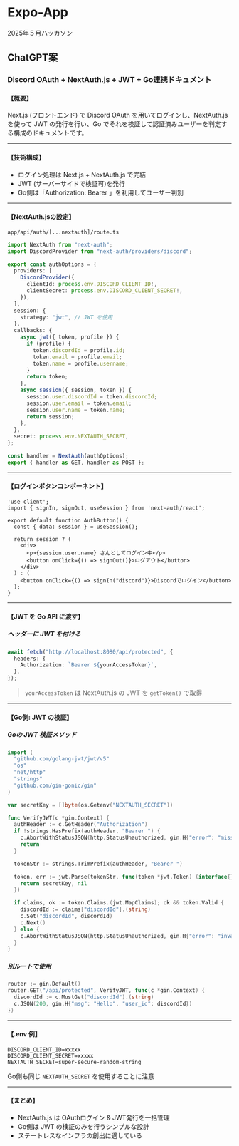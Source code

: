 # Expo-App
2025年５月ハッカソン

## ChatGPT案

### Discord OAuth + NextAuth.js + JWT + Go連携ドキュメント

#### 【概要】

Next.js (フロントエンド) で Discord OAuth を用いてログインし、NextAuth.js を使って JWT の発行を行い、Go でそれを検証して認証済みユーザーを判定する構成のドキュメントです。

---

#### 【技術構成】

* ログイン処理は Next.js + NextAuth.js で完結
* JWT (サーバーサイドで検証可)を発行
* Go側は「Authorization: Bearer <JWT>」を利用してユーザー判別

---

#### 【NextAuth.jsの設定】

 `app/api/auth/[...nextauth]/route.ts`

```ts
import NextAuth from "next-auth";
import DiscordProvider from "next-auth/providers/discord";

export const authOptions = {
  providers: [
    DiscordProvider({
      clientId: process.env.DISCORD_CLIENT_ID!,
      clientSecret: process.env.DISCORD_CLIENT_SECRET!,
    }),
  ],
  session: {
    strategy: "jwt", // JWT を使用
  },
  callbacks: {
    async jwt({ token, profile }) {
      if (profile) {
        token.discordId = profile.id;
        token.email = profile.email;
        token.name = profile.username;
      }
      return token;
    },
    async session({ session, token }) {
      session.user.discordId = token.discordId;
      session.user.email = token.email;
      session.user.name = token.name;
      return session;
    },
  },
  secret: process.env.NEXTAUTH_SECRET,
};

const handler = NextAuth(authOptions);
export { handler as GET, handler as POST };
```

---

#### 【ログインボタンコンポーネント】

```tsx
'use client';
import { signIn, signOut, useSession } from 'next-auth/react';

export default function AuthButton() {
  const { data: session } = useSession();

  return session ? (
    <div>
      <p>{session.user.name} さんとしてログイン中</p>
      <button onClick={() => signOut()}>ログアウト</button>
    </div>
  ) : (
    <button onClick={() => signIn("discord")}>Discordでログイン</button>
  );
}
```

---

#### 【JWT を Go API に渡す】

##### ヘッダーに JWT を付ける

```ts
await fetch("http://localhost:8080/api/protected", {
  headers: {
    Authorization: `Bearer ${yourAccessToken}`,
  },
});
```

> `yourAccessToken` は NextAuth.js の JWT を `getToken()` で取得

---

#### 【Go側: JWT の検証】

##### Goの JWT 検証メソッド

```go
import (
  "github.com/golang-jwt/jwt/v5"
  "os"
  "net/http"
  "strings"
  "github.com/gin-gonic/gin"
)

var secretKey = []byte(os.Getenv("NEXTAUTH_SECRET"))

func VerifyJWT(c *gin.Context) {
  authHeader := c.GetHeader("Authorization")
  if !strings.HasPrefix(authHeader, "Bearer ") {
    c.AbortWithStatusJSON(http.StatusUnauthorized, gin.H{"error": "missing token"})
    return
  }

  tokenStr := strings.TrimPrefix(authHeader, "Bearer ")

  token, err := jwt.Parse(tokenStr, func(token *jwt.Token) (interface{}, error) {
    return secretKey, nil
  })

  if claims, ok := token.Claims.(jwt.MapClaims); ok && token.Valid {
    discordId := claims["discordId"].(string)
    c.Set("discordId", discordId)
    c.Next()
  } else {
    c.AbortWithStatusJSON(http.StatusUnauthorized, gin.H{"error": "invalid token"})
  }
}
```

##### 別ルートで使用

```go
router := gin.Default()
router.GET("/api/protected", VerifyJWT, func(c *gin.Context) {
  discordId := c.MustGet("discordId").(string)
  c.JSON(200, gin.H{"msg": "Hello", "user_id": discordId})
})
```

---

#### 【.env 例】

```env
DISCORD_CLIENT_ID=xxxxx
DISCORD_CLIENT_SECRET=xxxxx
NEXTAUTH_SECRET=super-secure-random-string
```

Go側も同じ `NEXTAUTH_SECRET` を使用することに注意

---

#### 【まとめ】

* NextAuth.js は OAuthログイン & JWT発行を一括管理
* Go側は JWT の検証のみを行うシンプルな設計
* ステートレスなインフラの創出に適している
